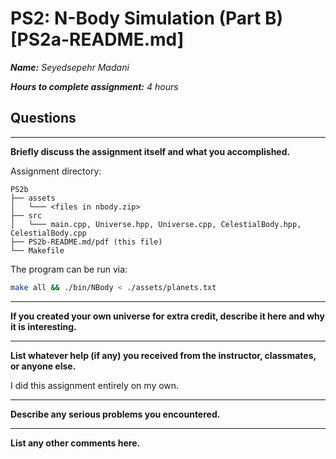 # PS2: N-Body Simulation (Part B) [PS2a-README.md]

***Name:** Seyedsepehr Madani*

***Hours to complete assignment:** 4 hours*

## Questions

---

**Briefly discuss the assignment itself and what you accomplished.**

Assignment directory:

```text
PS2b
├── assets
│   └─── <files in nbody.zip>
├── src
│   └─── main.cpp, Universe.hpp, Universe.cpp, CelestialBody.hpp, CelestialBody.cpp
├── PS2b-README.md/pdf (this file)
└── Makefile
```

The program can be run via:

```bash
make all && ./bin/NBody < ./assets/planets.txt
```

---

**If you created your own universe for extra credit, describe it here and why it is interesting.**

---

**List whatever help (if any) you received from the instructor, classmates, or anyone else.**

I did this assignment entirely on my own.

---

**Describe any serious problems you encountered.**

---

**List any other comments here.**
